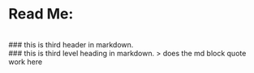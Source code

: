 # Read Me:
<br>
### this is third header in markdown. <br>
### this is third level heading in markdown.
> does the md block quote work here
